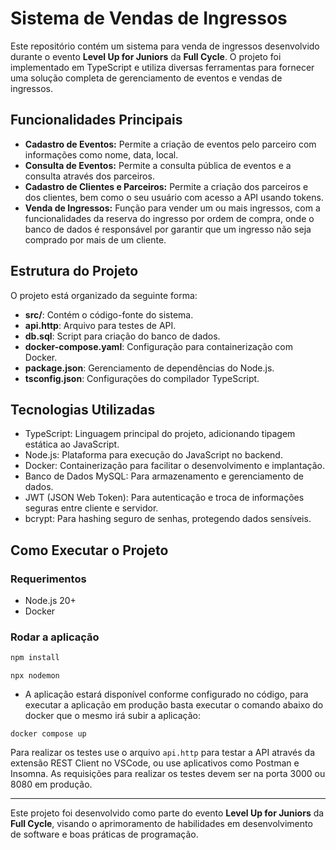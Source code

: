 # Sistema de Vendas de Ingressos

Este repositório contém um sistema para venda de ingressos desenvolvido durante o evento **Level Up for Juniors** da **Full Cycle**. O projeto foi implementado em TypeScript e utiliza diversas ferramentas para fornecer uma solução completa de gerenciamento de eventos e vendas de ingressos.

## Funcionalidades Principais

- **Cadastro de Eventos:** Permite a criação de eventos pelo parceiro com informações como nome, data, local.
- **Consulta de Eventos:** Permite a consulta pública de eventos e a consulta através dos parceiros.
- **Cadastro de Clientes e Parceiros:** Permite a criação dos parceiros e dos clientes, bem como o seu usuário com acesso a API usando tokens.
- **Venda de Ingressos:** Função para vender um ou mais ingressos, com a funcionalidades da reserva do ingresso por ordem de compra, onde o banco de dados é responsável por garantir que um ingresso não seja comprado por mais de um cliente.

## Estrutura do Projeto

O projeto está organizado da seguinte forma:

- **src/**: Contém o código-fonte do sistema.
- **api.http**: Arquivo para testes de API.
- **db.sql**: Script para criação do banco de dados.
- **docker-compose.yaml**: Configuração para containerização com Docker.
- **package.json**: Gerenciamento de dependências do Node.js.
- **tsconfig.json**: Configurações do compilador TypeScript.

## Tecnologias Utilizadas

- TypeScript: Linguagem principal do projeto, adicionando tipagem estática ao JavaScript.
- Node.js: Plataforma para execução do JavaScript no backend.
- Docker: Containerização para facilitar o desenvolvimento e implantação.
- Banco de Dados MySQL: Para armazenamento e gerenciamento de dados.
- JWT (JSON Web Token): Para autenticação e troca de informações seguras entre cliente e servidor.
- bcrypt: Para hashing seguro de senhas, protegendo dados sensíveis.

## Como Executar o Projeto

### Requerimentos

- Node.js 20+
- Docker 

### Rodar a aplicação

```bash
npm install
```

```
npx nodemon
```

- A aplicação estará disponível conforme configurado no código, para executar a aplicação em produção basta executar o comando abaixo do docker que o mesmo irá subir a aplicação:

```
docker compose up
```

Para realizar os testes use o arquivo `api.http` para testar a API através da extensão REST Client no VSCode, ou use aplicativos como Postman e Insomna. As requisições para realizar os testes devem ser na porta 3000 ou 8080 em produção.

---

Este projeto foi desenvolvido como parte do evento **Level Up for Juniors** da **Full Cycle**, visando o aprimoramento de habilidades em desenvolvimento de software e boas práticas de programação.
